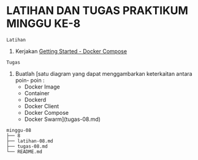 # LATIHAN DAN TUGAS PRAKTIKUM MINGGU KE-8

```
Latihan
```
1. Kerjakan [Getting Started - Docker Compose](latihan-08.md)

```
Tugas
```
1. Buatlah [satu diagram yang dapat menggambarkan keterkaitan antara poin- poin :
    - Docker Image
    - Container
    - Dockerd
    - Docker Client
    - Docker Compose
    - Docker Swarm](tugas-08.md)

```
minggu-08
├── 8
├── latihan-08.md
├── tugas-08.md
└── README.md
```
